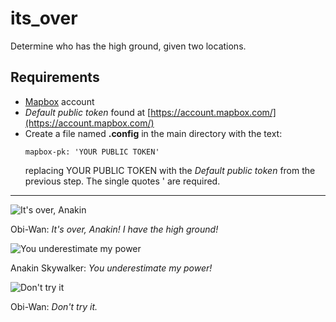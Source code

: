 # its_over
Determine who has the high ground, given two locations.

## Requirements

+ [Mapbox](https://www.mapbox.com/) account
+ _Default public token_ found at [https://account.mapbox.com/](https://account.mapbox.com/)
+ Create a file named **.config** in the main directory with the text:
  ```
  mapbox-pk: 'YOUR PUBLIC TOKEN'
  ```
  replacing YOUR PUBLIC TOKEN with the _Default public token_ from the previous step. The single quotes ' are required.

---
![It's over, Anakin](https://media.giphy.com/media/7JsEgDMrziuJd9fFY1/giphy.gif)

Obi-Wan: _It's over, Anakin! I have the high ground!_


![You underestimate my power](https://media.giphy.com/media/xTiIzRJvjSIBduY2ys/giphy.gif)

Anakin Skywalker: _You underestimate my power!_


![Don't try it](https://media.giphy.com/media/xTiIzzYsS5UeSANFbW/giphy.gif)

Obi-Wan: _Don't try it._
